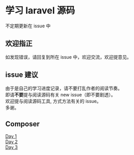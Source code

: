# 学习 laravel 源码
不定期更新在 issue 中

## 欢迎指正
如发现错误，请回复到所在 issue 中，欢迎交流，欢迎提意见。

## issue 建议
由于是自己的学习进度记录，请不要打乱作者的阅读节奏。  
即请**不要**提与阅读源码有关 new issue（即不要剧透）。  
欢迎提与阅读源码工具, 方式方法有关的 issue。  
多谢。  

## Composer

[Day 1](https://github.com/Samtoto/laravel-review/issues/3)  
[Day 2](https://github.com/Samtoto/laravel-review/issues/1)  
[Day 3](https://github.com/Samtoto/laravel-review/issues/2)  
